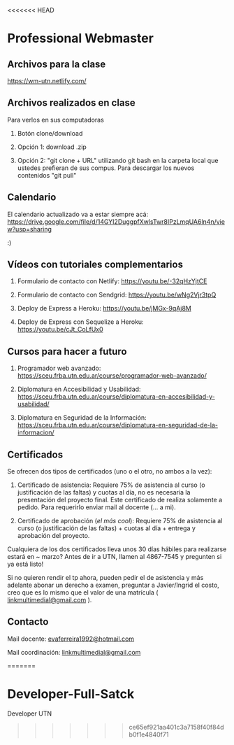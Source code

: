<<<<<<< HEAD
# Professional Webmaster

## Archivos para la clase

https://wm-utn.netlify.com/

## Archivos realizados en clase

Para verlos en sus computadoras
  1. Botón clone/download
  
  2. Opción 1: download .zip
  
  3. Opción 2: "git clone + URL" utilizando git bash en la carpeta local que ustedes prefieran de sus compus. Para descargar los nuevos contenidos "git pull"
       
## Calendario
El calendario actualizado va a estar siempre acá: https://drive.google.com/file/d/14GYI2DuggpfXwlsTwr8IPzLmqUA6ln4n/view?usp=sharing

:)

## Vídeos con tutoriales complementarios

1. Formulario de contacto con Netlify: https://youtu.be/-32qHzYjtCE

2. Formulario de contacto con Sendgrid: https://youtu.be/wNg2Vjr3tpQ

3. Deploy de Express a Heroku: https://youtu.be/jMGx-9qAj8M

4. Deploy de Express con Sequelize a Heroku: https://youtu.be/cJt_CoLfUx0

## Cursos para hacer a futuro

1. Programador web avanzado: https://sceu.frba.utn.edu.ar/course/programador-web-avanzado/

2. Diplomatura en Accesibilidad y Usabilidad: https://sceu.frba.utn.edu.ar/course/diplomatura-en-accesibilidad-y-usabilidad/

3. Diplomatura en Seguridad de la Información: https://sceu.frba.utn.edu.ar/course/diplomatura-en-seguridad-de-la-informacion/ 

## Certificados

Se ofrecen dos tipos de certificados (uno o el otro, no ambos a la vez):

1. Certificado de asistencia: Requiere 75% de asistencia al curso (o justificación de las faltas) y cuotas al día, no es necesaria la presentación del proyecto final. Este certificado de realiza solamente a pedido. Para requerirlo enviar mail al docente (... a mi).


2. Certificado de aprobación (_el más cool_): Requiere 75% de asistencia al curso (o justificación de las faltas) + cuotas al día + entrega y aprobación del proyecto.


Cualquiera de los dos certificados lleva unos 30 días hábiles para realizarse estará en ~ marzo? Antes de ir a UTN, llamen al 4867-7545 y pregunten si ya está listo!


Si no quieren rendir el tp ahora, pueden pedir el de asistencia y más adelante abonar un derecho a examen, preguntar a Javier/Ingrid el costo, creo que es lo mismo que el valor de una matrícula ( linkmultimedial@gmail.com ).

## Contacto

Mail docente: evaferreira1992@hotmail.com

Mail coordinación: linkmultimedial@gmail.com

=======
# Developer-Full-Satck
Developer UTN
>>>>>>> ce65ef921aa401c3a7158f40f84db0f1e4840f71
